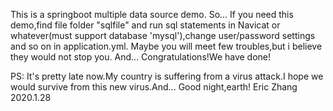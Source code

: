 This is a springboot multiple data source demo.
So...
If you need this demo,find file folder "sqlfile" and run sql statements in Navicat or whatever(must support database 'mysql'),change user/password settings and so on in application.yml.
Maybe you will meet few troubles,but i believe they would not stop you.
And...
Congratulations!We have done!

PS:
It's pretty late now.My country is suffering from a virus attack.I hope we would survive from this new virus.And...
Good night,earth!
                                                                                                    Eric Zhang
                                                                                                    2020.1.28
